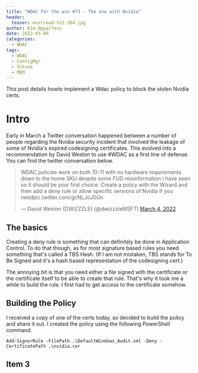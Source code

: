 ```yaml
---
title: "WDAC for the win #73 - The one with Nvidia"
header:
  teaser: mustread-512-384.jpg
author: Kim Oppalfens
date: 2022-03-09
categories:
  - WDAC
tags:
  - WDAC
  - ConfigMgr
  - Intune
  - MEM
---
```


This post details howto implement a Wdac policy to block the stolen Nvidia certs.

# Intro #

Early in March a Twitter conversation happened between a number of people regarding the Nvidia security incident that involved the leakage of some of Nvidia's expired codesigning certificates. This evolved into a recommendation by David Weston to use #WDAC as a first line of defense. You can find the twitter conversation below.

<blockquote class="twitter-tweet" data-lang="en"><p lang="en" dir="ltr">WDAC policies work on both 10-11 with no hardware requirements down to the home SKU despite some FUD misinformation i have seen so it should be your first choice.  Create a policy with the Wizard and then add a deny rule or allow specific versions of Nvidia if you needpic.twitter.com/gcNLJoJ0Gn</a></p>&mdash; David Weston (DWIZZZLE) (@dwizzzleMSFT) <a href="https://twitter.com/dwizzzleMSFT/status/1499527802382471188">March 4, 2022</a></blockquote>
<script async src="//platform.twitter.com/widgets.js" charset="utf-8"></script>

## The basics ##

Creating a deny rule is something that can definitely be done in Application Control. To do that though, as for most signature based rules you need something that's called a TBS Hash. (If I am not mistaken, TBS stands for To Be Signed and it's a hash based representation of the codesigning cert.) 

The annoying bit is that you need either a file signed with the certificate or the certificate itself to be able to create that rule. That's why it took me a while to build the rule. I first had to get access to the certificate somehow.

## Building the Policy ##
I received a copy of one of the certs today, so decided to build the policy and share it out. I created the policy using the following PowerShell command.
```Posh
Add-SignerRule -FilePath .\DefaultWindows_Audit.xml -Deny -CertificatePath .\nvidia.cer
```

## Item 3 ##








